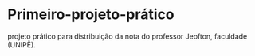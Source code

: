 # Primeiro-projeto-prático
projeto prático para distribuição da nota do professor Jeofton, faculdade (UNIPÊ).
